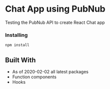 # Chat App using PubNub

Testing the PubNub API to create React Chat app

### Installing

```
npm install
```

## Built With

- As of 2020-02-02 all latest packages
- Function components
- Hooks
